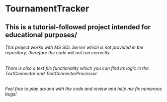 # TournamentTracker
## This is a tutorial-followed project intended for educational purposes/
###### This project works with MS SQL Server which is not provided in the repository, therefore the code will not run correctly
###### There is also a text file functionality which you can find its logic in the TextConnector and TextConnectorProcessor.
###### Feel free to play around with the code and review and help me fix numerous bugs!
